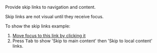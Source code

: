 <p class="abstract">Provide skip links to navigation and content.</p>

Skip links are not visual until they receive focus.

To show the skip links example:
1. <a href="javascript:;">Move focus to this link by clicking it</a>
2. Press <kbd>Tab</kbd> to show 'Skip to main content' then 'Skip to local content' links.
